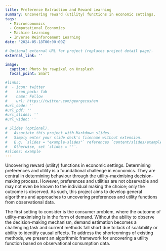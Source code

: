 ```yaml
---
title: Preference Extraction and Reward Learning
summary: Uncovering reward (utility) functions in economic settings. 
tags:
  - Microeconomics 
  - Computational Economics 
  - Machine Learning 
  - Inverse Reinforcement Learning
date: '2024-05-18T00:00:00Z'

# Optional external URL for project (replaces project detail page).
external_link: ''

image:
  caption: Photo by rawpixel on Unsplash
  focal_point: Smart

#links:
#  - icon: twitter
#    icon_pack: fab
#    name: Follow
#    url: https://twitter.com/georgecushen
#url_code: ''
#url_pdf: ''
#url_slides: ''
#url_video: ''

# Slides (optional).
#   Associate this project with Markdown slides.
#   Simply enter your slide deck's filename without extension.
#   E.g. `slides = "example-slides"` references `content/slides/example-slides.md`.
#   Otherwise, set `slides = ""`.
#slides: example
---
```


Uncovering reward (utility) functions in economic settings. Determining preferences and utility is a foundational challenge in economics. They are central in determining behaviour through the utility-maximising decision-making process. However, preferences and utilities are not observable and may not even be known to the individual making the choice; only the outcome is observed. As such, this project aims to develop general algorithms and approaches to uncovering preferences and utility functions from observational data.

The first setting to consider is the consumer problem, where the outcome of utility-maximising is in the form of demand. Without the ability to observe the decision-making mechanism, demand estimation becomes a challenging task and current methods fall short due to lack of scalability or ability to identify causal effects. To address the shortcomings of existing methods, we present an algorithmic framework for uncovering a utility function based on observational consumption data.

